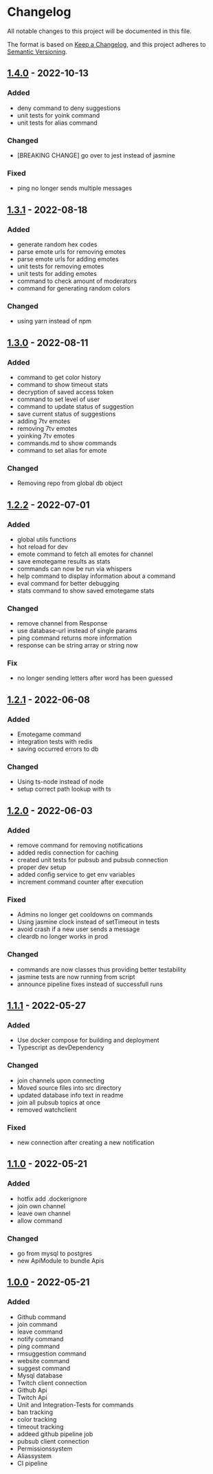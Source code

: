 # Changelog

All notable changes to this project will be documented in this file.

The format is based on [Keep a Changelog](https://keepachangelog.com/en/1.0.0/),
and this project adheres to [Semantic Versioning](https://semver.org/spec/v2.0.0.html).

## [1.4.0](https://github.com/helltf/helltfbot-v2/releases/tag/v1.4.0) - 2022-10-13

### Added 

- deny command to deny suggestions
- unit tests for yoink command
- unit tests for alias command

### Changed

- [BREAKING CHANGE] go over to jest instead of jasmine

### Fixed

- ping no longer sends multiple messages

## [1.3.1](https://github.com/helltf/helltfbot-v2/releases/tag/v1.3.1) - 2022-08-18

### Added

- generate random hex codes
- parse emote urls for removing emotes
- parse emote urls for adding emotes
- unit tests for removing emotes
- unit tests for adding emotes
- command to check amount of moderators
- command for generating random colors

### Changed

- using yarn instead of npm

## [1.3.0](https://github.com/helltf/helltfbot-v2/releases/tag/v1.3.0) - 2022-08-11

### Added

- command to get color history
- command to show timeout stats
- decryption of saved access token
- command to set level of user
- command to update status of suggestion
- save current status of suggestions
- adding 7tv emotes
- removing 7tv emotes
- yoinking 7tv emotes
- commands.md to show commands 
- command to set alias for emote

### Changed 
- Removing repo from global db object

## [1.2.2](https://github.com/helltf/helltfbot-v2/releases/tag/v1.2.2) - 2022-07-01

### Added

- global utils functions
- hot reload for dev
- emote command to fetch all emotes for channel
- save emotegame results as stats
- commands can now be run via whispers
- help command to display information about a command
- eval command for better debugging
- stats command to show saved emotegame stats

### Changed

- remove channel from Response
- use database-url instead of single params
- ping command returns more information
- response can be string array or string now

### Fix

- no longer sending letters after word has been guessed

## [1.2.1](https://github.com/helltf/helltfbot-v2/releases/tag/v1.2.1) - 2022-06-08

### Added 

- Emotegame command
- integration tests with redis
- saving occurred errors to db

### Changed

- Using ts-node instead of node
- setup correct path lookup with ts

## [1.2.0](https://github.com/helltf/helltfbot-v2/releases/tag/v1.2.0) - 2022-06-03

### Added 

- remove command for removing notifications
- added redis connection for caching
- created unit tests for pubsub and pubsub connection
- proper dev setup
- added config service to get env variables
- increment command counter after execution

### Fixed

- Admins no longer get cooldowns on commands
- Using jasmine clock instead of setTimeout in tests
- avoid crash if a new user sends a message
- cleardb no longer works in prod

### Changed 

- commands are now classes thus providing better testability
- jasmine tests are now running from script
- announce pipeline fixes instead of successfull runs

## [1.1.1](https://github.com/helltf/helltfbot-v2/releases/tag/v1.1.1) - 2022-05-27

### Added 

- Use docker compose for building and deployment
- Typescript as devDependency

### Changed 

- join channels upon connecting
- Moved source files into src directory
- updated database info text in readme 
- join all pubsub topics at once
- removed watchclient

### Fixed 

- new connection after creating a new notification

## [1.1.0](https://github.com/helltf/helltfbot-v2/releases/tag/v1.1.0) - 2022-05-21

### Added
- hotfix add .dockerignore
- join own channel 
- leave own channel
- allow command

### Changed

- go from mysql to postgres
- new ApiModule to bundle Apis

## [1.0.0](https://github.com/helltf/helltfbot-v2/releases/tag/v1.0.0) - 2022-05-21

### Added

- Github command
- join command
- leave command
- notify command
- ping command
- rmsuggestion command
- website command
- suggest command
- Mysql database
- Twitch client connection
- Github Api
- Twitch Api
- Unit and Integration-Tests for commands
- ban tracking 
- color tracking 
- timeout tracking 
- addeed github pipeline job
- pubsub client connection
- Permissionssystem
- Aliassystem
- CI pipeline
